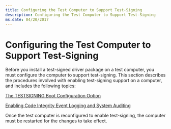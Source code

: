```yaml
---
title: Configuring the Test Computer to Support Test-Signing
description: Configuring the Test Computer to Support Test-Signing
ms.date: 04/20/2017
---
```


# Configuring the Test Computer to Support Test-Signing


Before you install a test-signed driver package on a test computer, you must configure the computer to support test-signing. This section describes the procedures involved with enabling test-signing support on a computer, and includes the following topics:

[The TESTSIGNING Boot Configuration Option](the-testsigning-boot-configuration-option.md)

[Enabling Code Integrity Event Logging and System Auditing](enabling-code-integrity-event-logging-and-system-auditing.md)

Once the test computer is reconfigured to enable test-signing, the computer must be restarted for the changes to take effect.

 

 





